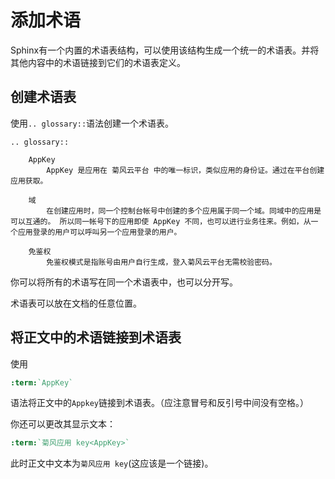 # 添加术语

Sphinx有一个内置的术语表结构，可以使用该结构生成一个统一的术语表。并将其他内容中的术语链接到它们的术语表定义。

## 创建术语表

使用`.. glossary::`语法创建一个术语表。

```
.. glossary::
    
    AppKey
        AppKey 是应用在 菊风云平台 中的唯一标识，类似应用的身份证。通过在平台创建应用获取。

    域
        在创建应用时，同一个控制台帐号中创建的多个应用属于同一个域。同域中的应用是可以互通的。 所以同一帐号下的应用即使 AppKey 不同，也可以进行业务往来。例如，从一个应用登录的用户可以呼叫另一个应用登录的用户。

    免鉴权
        免鉴权模式是指账号由用户自行生成，登入菊风云平台无需校验密码。
```

你可以将所有的术语写在同一个术语表中，也可以分开写。

术语表可以放在文档的任意位置。

## 将正文中的术语链接到术语表

使用

```rst
:term:`AppKey`
```

语法将正文中的`Appkey`链接到术语表。（应注意冒号和反引号中间没有空格。）

你还可以更改其显示文本：

```rst
:term:`菊风应用 key<AppKey>`
```

此时正文中文本为`菊风应用 key`(这应该是一个链接)。